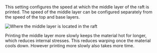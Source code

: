 This setting configures the speed at which the middle layer of the raft is printed. The speed of the middle layer can be configured separately from the speed of the top and base layers.

![Where the middle layer is located in the raft](../../../articles/images/raft_dimensions_simplified.svg)

Printing the middle layer more slowly keeps the material hot for longer, which reduces internal stresses. This reduces warping once the material cools down. However printing more slowly also takes more time.